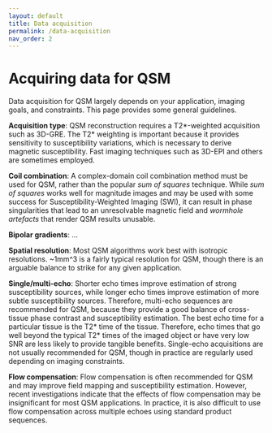 ```yaml
---
layout: default
title: Data acquisition
permalink: /data-acquisition
nav_order: 2
---
```


<head>
  <link rel="stylesheet" href="https://maxcdn.bootstrapcdn.com/bootstrap/3.4.1/css/bootstrap.min.css">
  <script src="https://ajax.googleapis.com/ajax/libs/jquery/3.6.0/jquery.min.js"></script>
  <script src="https://maxcdn.bootstrapcdn.com/bootstrap/3.4.1/js/bootstrap.min.js"></script>
</head>

# Acquiring data for QSM

Data acquisition for QSM largely depends on your application, imaging goals, and constraints. This page provides some general guidelines.

**Acquisition type**: QSM reconstruction requires a T2\*-weighted acquisition such as 3D-GRE. The T2\* weighting is important because it provides sensitivity to susceptibility variations, which is necessary to derive magnetic susceptibility. Fast imaging techniques such as 3D-EPI and others are sometimes employed.

**Coil combination**: A complex-domain coil combination method must be used for QSM, rather than the popular *sum of squares* technique. While *sum of squares* works well for magnitude images and may be used with some success for Susceptibility-Weighted Imaging (SWI), it can result in phase singularities that lead to an unresolvable magnetic field and *wormhole artefacts* that render QSM results unusable.

**Bipolar gradients**: ...

**Spatial resolution**: Most QSM algorithms work best with isotropic resolutions. ~1mm^3 is a fairly typical resolution for QSM, though there is an arguable balance to strike for any given application.

**Single/multi-echo**: Shorter echo times improve estimation of strong susceptibility sources, while longer echo times improve estimation of more subtle susceptibility sources. Therefore, multi-echo sequences are recommended for QSM, because they provide a good balance of cross-tissue phase contrast and susceptibility estimation. The best echo time for a particular tissue is the T2* time of the tissue. Therefore, echo times that go well beyond the typical T2* times of the imaged object or have very low SNR are less likely to provide tangible benefits. Single-echo acquisitions are not usually recommended for QSM, though in practice are regularly used depending on imaging constraints.

**Flow compensation**: Flow compensation is often recommended for QSM and may improve field mapping and susceptibility estimation. However, recent investigations indicate that the effects of flow compensation may be insignificant for most QSM applications. In practice, it is also difficult to use flow compensation across multiple echoes using standard product sequences.

<script>
$(document).ready(function(){
    $('[data-toggle="popover"]').popover();   
});
$("[data-toggle=popover]")
.popover({html:true})
</script>

